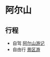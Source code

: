 # 阿尔山


## 行程

* 自驾 [阿尔山游记](https://card.weibo.com/article/m/show/id/2309404552686891565172?_wb_client_=1&object_id=1022%3A2309404552686891565172&extparam=lmid--4552686894061467&luicode=10000011&lfid=231522type%3D1%26t%3D10%26q%3D%23%E9%98%BF%E5%B0%94%E5%B1%B1%E7%A7%8B%E6%99%AF%E5%A6%82%E7%94%BB%23&featurecode=newtitle%0A%E9%85%B7%E7%9B%96%E5%B0%8F%E9%AC%BC%EF%BC%8C%E7%B2%89%E4%B8%9D%E5%8F%AB%E2%80%9C%E7%90%B3%E7%90%B3%E2%80%9D%E7%9A%84%E6%97%B6%E5%80%99%E7%BB%88%E4%BA%8E%E6%9C%89%E5%8F%8D%E5%BA%94%E4%BA%86)
* 自由行 [景区游](https://zhuanlan.zhihu.com/p/29059806)